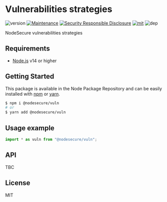 # Vulnerabilities strategies
![version](https://img.shields.io/badge/dynamic/json.svg?url=https://raw.githubusercontent.com/NodeSecure/vuln/master/package.json&query=$.version&label=Version)
[![Maintenance](https://img.shields.io/badge/Maintained%3F-yes-green.svg)](https://github.com/NodeSecure/vuln/commit-activity)
[![Security Responsible Disclosure](https://img.shields.io/badge/Security-Responsible%20Disclosure-yellow.svg)](https://github.com/nodejs/security-wg/blob/master/processes/responsible_disclosure_template.md
)
[![mit](https://img.shields.io/github/license/Naereen/StrapDown.js.svg)](https://github.com/NodeSecure/vuln/blob/master/LICENSE)
![dep](https://img.shields.io/david/NodeSecure/vuln)

NodeSecure vulnerabilities strategies

## Requirements
- [Node.js](https://nodejs.org/en/) v14 or higher

## Getting Started

This package is available in the Node Package Repository and can be easily installed with [npm](https://docs.npmjs.com/getting-started/what-is-npm) or [yarn](https://yarnpkg.com).

```bash
$ npm i @nodesecure/vuln
# or
$ yarn add @nodesecure/vuln
```

## Usage example

```js
import * as vuln from "@nodesecure/vuln";
```

## API
TBC

## License
MIT
